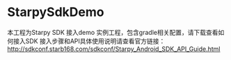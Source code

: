 # StarpySdkDemo
本工程为Starpy SDK 接入demo 实例工程，包含gradle相关配置，请下载查看如何接入SDK
接入步骤和API具体使用说明请查看官方链接：http://sdkconf.starb168.com/sdkconf/Starpy_Android_SDK_API_Guide.html

